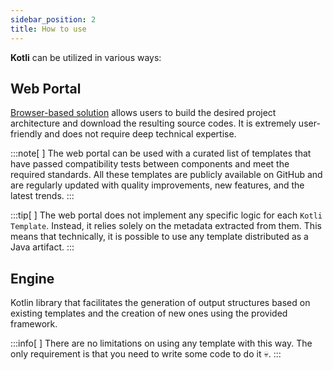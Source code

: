 ```yaml
---
sidebar_position: 2
title: How to use
---
```


**Kotli** can be utilized in various ways:

## Web Portal
[Browser-based solution](https://kotlitecture.com/project) allows users to build the desired project architecture and download the resulting source codes.
It is extremely user-friendly and does not require deep technical expertise.

:::note[&nbsp;]
The web portal can be used with a curated list of templates that have passed compatibility tests between components and meet the required standards.
All these templates are publicly available on GitHub and are regularly updated with quality improvements, new features, and the latest trends.
:::

:::tip[&nbsp;]
The web portal does not implement any specific logic for each `Kotli Template`.
Instead, it relies solely on the metadata extracted from them.
This means that technically, it is possible to use any template distributed as a Java artifact.
:::

## Engine
Kotlin library that facilitates the generation of output structures based on existing templates and the creation of new ones using the provided framework.

:::info[&nbsp;]
There are no limitations on using any template with this way. The only requirement is that you need to write some code to do it 💀.
:::
